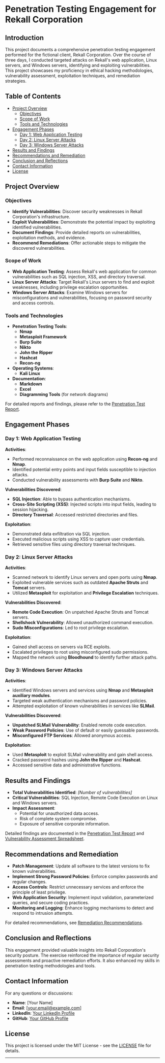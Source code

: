# **Penetration Testing Engagement for Rekall Corporation**

## **Introduction**

This project documents a comprehensive penetration testing engagement performed for the fictional client, Rekall Corporation. Over the course of three days, I conducted targeted attacks on Rekall's web application, Linux servers, and Windows servers, identifying and exploiting vulnerabilities. This project showcases my proficiency in ethical hacking methodologies, vulnerability assessment, exploitation techniques, and remediation strategies.

## **Table of Contents**

- [Project Overview](#project-overview)
  - [Objectives](#objectives)
  - [Scope of Work](#scope-of-work)
  - [Tools and Technologies](#tools-and-technologies)
- [Engagement Phases](#engagement-phases)
  - [Day 1: Web Application Testing](#day-1-web-application-testing)
  - [Day 2: Linux Server Attacks](#day-2-linux-server-attacks)
  - [Day 3: Windows Server Attacks](#day-3-windows-server-attacks)
- [Results and Findings](#results-and-findings)
- [Recommendations and Remediation](#recommendations-and-remediation)
- [Conclusion and Reflections](#conclusion-and-reflections)
- [Contact Information](#contact-information)
- [License](#license)

## **Project Overview**

### **Objectives**

- **Identify Vulnerabilities**: Discover security weaknesses in Rekall Corporation's infrastructure.
- **Exploit Vulnerabilities**: Demonstrate the potential impact by exploiting identified vulnerabilities.
- **Document Findings**: Provide detailed reports on vulnerabilities, exploitation methods, and evidence.
- **Recommend Remediations**: Offer actionable steps to mitigate the discovered vulnerabilities.

### **Scope of Work**

- **Web Application Testing**: Assess Rekall's web application for common vulnerabilities such as SQL injection, XSS, and directory traversal.
- **Linux Server Attacks**: Target Rekall's Linux servers to find and exploit weaknesses, including privilege escalation opportunities.
- **Windows Server Attacks**: Examine Windows servers for misconfigurations and vulnerabilities, focusing on password security and access controls.

### **Tools and Technologies**

- **Penetration Testing Tools**:
  - **Nmap**
  - **Metasploit Framework**
  - **Burp Suite**
  - **Nikto**
  - **John the Ripper**
  - **Hashcat**
  - **Recon-ng**
- **Operating Systems**:
  - **Kali Linux**
- **Documentation**:
  - **Markdown**
  - **Excel**
  - **Diagramming Tools** (for network diagrams)

For detailed reports and findings, please refer to the [Penetration Test Report](reports/Penetration_Test_Report.md).

## **Engagement Phases**

### **Day 1: Web Application Testing**

**Activities**:

- Performed reconnaissance on the web application using **Recon-ng** and **Nmap**.
- Identified potential entry points and input fields susceptible to injection attacks.
- Conducted vulnerability assessments with **Burp Suite** and **Nikto**.

**Vulnerabilities Discovered**:

- **SQL Injection**: Able to bypass authentication mechanisms.
- **Cross-Site Scripting (XSS)**: Injected scripts into input fields, leading to session hijacking.
- **Directory Traversal**: Accessed restricted directories and files.

**Exploitation**:

- Demonstrated data exfiltration via SQL injection.
- Executed malicious scripts using XSS to capture user credentials.
- Retrieved sensitive files using directory traversal techniques.

### **Day 2: Linux Server Attacks**

**Activities**:

- Scanned network to identify Linux servers and open ports using **Nmap**.
- Exploited vulnerable services such as outdated **Apache Struts** and **Tomcat** servers.
- Utilized **Metasploit** for exploitation and **Privilege Escalation** techniques.

**Vulnerabilities Discovered**:

- **Remote Code Execution**: On unpatched Apache Struts and Tomcat servers.
- **Shellshock Vulnerability**: Allowed unauthorized command execution.
- **Sudo Misconfigurations**: Led to root privilege escalation.

**Exploitation**:

- Gained shell access on servers via RCE exploits.
- Escalated privileges to root using misconfigured sudo permissions.
- Mapped the network using **Bloodhound** to identify further attack paths.

### **Day 3: Windows Server Attacks**

**Activities**:

- Identified Windows servers and services using **Nmap** and **Metasploit auxiliary modules**.
- Targeted weak authentication mechanisms and password policies.
- Attempted exploitation of known vulnerabilities in services like **SLMail**.

**Vulnerabilities Discovered**:

- **Unpatched SLMail Vulnerability**: Enabled remote code execution.
- **Weak Password Policies**: Use of default or easily guessable passwords.
- **Misconfigured FTP Services**: Allowed anonymous access.

**Exploitation**:

- Used **Metasploit** to exploit SLMail vulnerability and gain shell access.
- Cracked password hashes using **John the Ripper** and **Hashcat**.
- Accessed sensitive data and administrative functions.

## **Results and Findings**

- **Total Vulnerabilities Identified**: *[Number of vulnerabilities]*
- **Critical Vulnerabilities**: SQL Injection, Remote Code Execution on Linux and Windows servers.
- **Impact Assessment**:
  - Potential for unauthorized data access.
  - Risk of complete system compromise.
  - Exposure of sensitive corporate information.

Detailed findings are documented in the [Penetration Test Report](reports/Penetration_Test_Report.md) and [Vulnerability Assessment Spreadsheet](reports/Vulnerability_Assessment.xlsx).

## **Recommendations and Remediation**

- **Patch Management**: Update all software to the latest versions to fix known vulnerabilities.
- **Implement Strong Password Policies**: Enforce complex passwords and regular changes.
- **Access Controls**: Restrict unnecessary services and enforce the principle of least privilege.
- **Web Application Security**: Implement input validation, parameterized queries, and secure coding practices.
- **Monitoring and Logging**: Enhance logging mechanisms to detect and respond to intrusion attempts.

For detailed recommendations, see [Remediation Recommendations](reports/Remediation_Recommendations.md).

## **Conclusion and Reflections**

This engagement provided valuable insights into Rekall Corporation's security posture. The exercise reinforced the importance of regular security assessments and proactive remediation efforts. It also enhanced my skills in penetration testing methodologies and tools.

## **Contact Information**

For any questions or discussions:

- **Name**: [Your Name]
- **Email**: [your.email@example.com]
- **LinkedIn**: [Your LinkedIn Profile](https://www.linkedin.com/in/yourprofile)
- **GitHub**: [Your GitHub Profile](https://github.com/yourusername)

## **License**

This project is licensed under the MIT License - see the [LICENSE](LICENSE) file for details.

---
